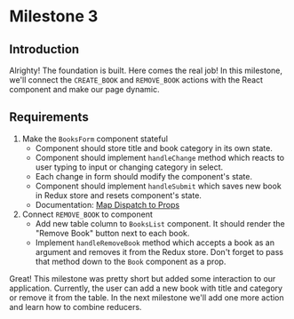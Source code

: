 # Milestone 3

## Introduction

Alrighty! The foundation is built. Here comes the real job! In this milestone, we'll connect the `CREATE_BOOK` and `REMOVE_BOOK`
actions with the React component and make our page dynamic.

## Requirements

1. Make the `BooksForm` component stateful
   - Component should store title and book category in its own state.
   - Component should implement `handleChange` method which reacts to user typing to input or changing category in select.
   - Each change in form should modify the component's state.
   - Component should implement `handleSubmit` which saves new book in Redux store and resets component's state.
   - Documentation: [Map Dispatch to Props](https://learn.co/lessons/map-dispatch-to-props-readme)
2. Connect `REMOVE_BOOK` to component
   - Add new table column to `BooksList` component. It should render the "Remove Book" button next to each book.
   - Implement `handleRemoveBook` method which accepts a book as an argument and removes it from the Redux store. Don't forget to pass that method down to the `Book` component as a prop.

Great! This milestone was pretty short but added some interaction to our application. Currently, the user can add a new book with title and category or remove it from the table. In the next milestone we'll add one more action and learn how to combine reducers.

